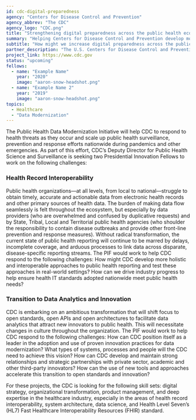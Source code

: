 ```yaml
---
id: cdc-digital-preparedness
agency: "Centers for Disease Control and Prevention"
agency_abbrev: "The CDC"
agency_logo: "CDC.png"
title: "Strengthening digital preparedness across the public health ecosystem"
summary: "Helping Centers for Disease Control and Prevention develop more holistic and interoperable approaches to public health reporting, and position itself as a leader in data modernization."
subtitle: "How might we increase digital preparedness across the public health ecosystem to help predict health threats and improve health outcomes?"
partner_description: "The U.S. Centers for Disease Control and Prevention (CDC) is the nation’s health protection agency, working 24/7 to protect America from health and safety threats, both foreign and domestic. Whether diseases start at home or abroad, are chronic or acute, curable or preventable, human error or deliberate attack, CDC fights disease and supports communities and citizens to do the same."
project_link: https://www.cdc.gov
status: "upcoming"
fellows:
  - name: "Example Name"
    year: "2020"
    image: "aaron-snow-headshot.png"
  - name: "Example Name 2"
    year: "2019"
    image: "aaron-snow-headshot.png"
topics:
  - Healthcare
  - "Data Modernization"
---
```

The Public Health Data Modernization Initiative will help CDC to respond to health threats as they occur and scale up public health surveillance, prevention and response efforts nationwide during pandemics and other emergencies. As part of this effort, CDC’s Deputy Director for Public Health Science and Surveillance is seeking two Presidential Innovation Fellows to work on the following challenges:

### Health Record Interoperability
Public health organizations—at all levels, from local to national—struggle to obtain timely, accurate and actionable data from electronic health records and other primary sources of health data. The burden of making data flow seamlessly is felt throughout the ecosystem, but especially by data providers (who are overwhelmed and confused by duplicative requests) and by State, Tribal, Local and Territorial public health agencies (who shoulder the responsibility to contain disease outbreaks and provide other front-line prevention and response measures). Without radical transformation, the current state of public health reporting will continue to be marred by delays, incomplete coverage, and arduous processes to link data across disparate, disease-specific reporting streams. The PIF would work to help CDC respond to the following challenges: How might CDC develop more holistic and interoperable approaches to public health reporting and test these approaches in real-world settings? How can we drive industry progress to help ensure health IT standards adopted nationwide meet public health needs?

### Transition to Data Analytics and Innovation
CDC is embarking on an ambitious transformation that will shift focus to open standards, open APIs and open architectures to facilitate data analytics that attract new innovators to public health. This will necessitate changes in culture throughout the organization. The PIF would work to help CDC respond to the following challenges: How can CDC position itself as a leader in the adoption and use of proven innovation practices for data modernization? What types of systems, processes and people will the CDC need to achieve this vision? How can CDC develop and maintain strong relationships and strategic partnerships with private sector, academic and other third-party innovators? How can the use of new tools and approaches accelerate this transition to open standards and innovation?

For these projects, the CDC is looking for the following skill sets: digital strategy, organizational transformation, product management, and deep expertise in the healthcare industry, especially in the areas of health record interoperability, system architecture, data science, and Health Level Seven’s (HL7) Fast Healthcare Interoperability Resources (FHIR) standard.
